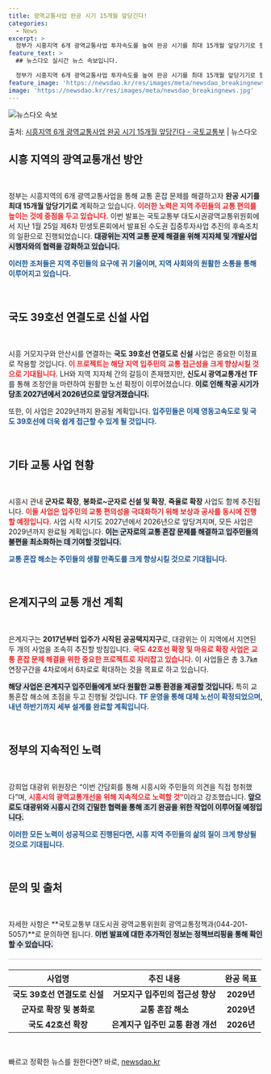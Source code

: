 ```yaml
---
title: 광역교통사업 완공 시기 15개월 앞당긴다!
categories:
  - News
excerpt: >
  정부가 시흥지역 6개 광역교통사업 투자속도를 높여 완공 시기를 최대 15개월 앞당기기로 했다. 국토교통부 대…
feature_text: >
  ## 뉴스다오 실시간 뉴스 속보입니다.

  정부가 시흥지역 6개 광역교통사업 투자속도를 높여 완공 시기를 최대 15개월 앞당기기로 했다. 국토교통부 대…
feature_image: 'https://newsdao.kr/res/images/meta/newsdao_breakingnews.jpg'
image: 'https://newsdao.kr/res/images/meta/newsdao_breakingnews.jpg'
---
```


![뉴스다오 속보](https://newsdao.kr/res/images/meta/newsdao_breakingnews.jpg)

<p>출처: <a href="https://newsdao.kr/3891" rel="dofollow">시흥지역 6개 광역교통사업 완공 시기 15개월 앞당긴다 - 국토교통부</a> | 뉴스다오</p>

<h2 data-ke-size="size26">시흥 지역의 광역교통개선 방안</h2>

<p data-ke-size="size16">&nbsp;</p>

정부는 시흥지역의 6개 광역교통사업을 통해 교통 혼잡 문제를 해결하고자 **완공 시기를 최대 15개월 앞당기기로** 계획하고 있습니다. <b><span style="color: #ee2323;">이러한 노력은 지역 주민들의 교통 편의를 높이는 것에 중점을 두고 있습니다.</span></b> 이번 발표는 국토교통부 대도시권광역교통위원회에서 지난 1월 25일 제6차 민생토론회에서 발표된 수도권 집중투자사업 추진의 후속조치의 일환으로 진행되었습니다. <b><span style="background-color: #21538527;">대광위는 지역 교통 문제 해결을 위해 지자체 및 개발사업 시행자와의 협력을 강화하고 있습니다.</span></b>  

<b><span style="color: #1a5490;">이러한 조처들은 지역 주민들의 요구에 귀 기울이며, 지역 사회와의 원활한 소통을 통해 이루어지고 있습니다.</span></b>  

<p data-ke-size="size16">&nbsp;</p>

<h2 data-ke-size="size26">국도 39호선 연결도로 신설 사업</h2>

<p data-ke-size="size16">&nbsp;</p>

시흥 거모지구와 안산시를 연결하는 **국도 39호선 연결도로 신설** 사업은 중요한 이정표로 작용할 것입니다. <b><span style="color: #ee2323;">이 프로젝트는 해당 지역 입주민의 교통 접근성을 크게 향상시킬 것으로 기대됩니다.</span></b> LH와 지역 지자체 간의 갈등이 존재했지만, **신도시 광역교통개선 TF**를 통해 조정안을 마련하여 원활한 노선 확정이 이루어졌습니다. <b><span style="background-color: #21538527;">이로 인해 착공 시기가 당초 2027년에서 2026년으로 앞당겨졌습니다.</span></b>  

또한, 이 사업은 2029년까지 완공될 계획입니다. <b><span style="color: #1a5490;">입주민들은 이제 영동고속도로 및 국도 39호선에 더욱 쉽게 접근할 수 있게 될 것입니다.</span></b>

<p data-ke-size="size16">&nbsp;</p>

<h2 data-ke-size="size26">기타 교통 사업 현황</h2>

<p data-ke-size="size16">&nbsp;</p>

시흥시 관내 **군자로 확장**, **봉화로~군자로 신설 및 확장**, **죽율로 확장** 사업도 함께 추진됩니다. <b><span style="color: #ee2323;">이들 사업은 입주민의 교통 편의성을 극대화하기 위해 보상과 공사를 동시에 진행할 예정입니다.</span></b> 사업 시작 시기도 2027년에서 2026년으로 앞당겨지며, 모든 사업은 2029년까지 완료될 계획입니다. <b><span style="background-color: #21538527;">이는 군자로의 교통 혼잡 문제를 해결하고 입주민들의 불편을 최소화하는 데 기여할 것입니다.</span></b> 

<b><span style="color: #1a5490;">교통 혼잡 해소는 주민들의 생활 만족도를 크게 향상시킬 것으로 기대됩니다.</span></b>

<p data-ke-size="size16">&nbsp;</p>

<h2 data-ke-size="size26">은계지구의 교통 개선 계획</h2>

<p data-ke-size="size16">&nbsp;</p>

은계지구는 **2017년부터 입주가 시작된 공공택지지구**로, 대광위는 이 지역에서 지연된 두 개의 사업을 조속히 추진할 방침입니다. <b><span style="color: #ee2323;">국도 42호선 확장 및 마유로 확장 사업은 교통 혼잡 문제 해결을 위한 중요한 프로젝트로 자리잡고 있습니다.</span></b> 이 사업들은 총 3.7㎞ 연장구간을 4차로에서 6차로로 확대하는 것을 목표로 하고 있습니다.  

<b><span style="background-color: #21538527;">해당 사업은 은계지구 입주민들에게 보다 원활한 교통 환경을 제공할 것입니다.</span></b> 특히 교통혼잡 해소에 초점을 두고 진행될 것입니다. <b><span style="color: #1a5490;">TF 운영을 통해 대체 노선이 확정되었으며, 내년 하반기까지 세부 설계를 완료할 계획입니다.</span></b>

<p data-ke-size="size16">&nbsp;</p>

<h2 data-ke-size="size26">정부의 지속적인 노력</h2>

<p data-ke-size="size16">&nbsp;</p>

강희업 대광위 위원장은 “이번 간담회를 통해 시흥시와 주민들의 의견을 직접 청취했다”며, <b><span style="color: #ee2323;">시흥시의 광역교통개선을 위해 지속적으로 노력할 것”</span></b>이라고 강조했습니다. <b><span style="background-color: #21538527;">앞으로도 대광위와 시흥시 간의 긴밀한 협력을 통해 조기 완공을 위한 작업이 이루어질 예정입니다.</span></b>  

<b><span style="color: #1a5490;">이러한 모든 노력이 성공적으로 진행된다면, 시흥 지역 주민들의 삶의 질이 크게 향상될 것으로 기대됩니다.</span></b>

<p data-ke-size="size16">&nbsp;</p>

<h2 data-ke-size="size26">문의 및 출처</h2>

<p data-ke-size="size16">&nbsp;</p>

자세한 사항은 **국토교통부 대도시권 광역교통위원회 광역교통정책과(044-201-5057)**로 문의하면 됩니다. <b><span style="background-color: #21538527;">이번 발표에 대한 추가적인 정보는 정책브리핑을 통해 확인할 수 있습니다.</span></b>

<hr style="height: 1px; background-color: #ccc; margin: 20px 0;">

<table>
    <thead>
        <tr>
            <th style="text-align: center;"><b>사업명</b></th>
            <th style="text-align: center;"><b>추진 내용</b></th>
            <th style="text-align: center;"><b>완공 목표</b></th>
        </tr>
    </thead>
    <tbody>
        <tr>
            <td style="text-align: center; height: 17px;"><b>국도 39호선 연결도로 신설</b></td>
            <td style="text-align: center; height: 17px;"><b>거모지구 입주민의 접근성 향상</b></td>
            <td style="text-align: center; height: 17px;"><b>2029년</b></td>
        </tr>
        <tr>
            <td style="text-align: center; height: 17px;"><b>군자로 확장 및 봉화로</b></td>
            <td style="text-align: center; height: 17px;"><b>교통 혼잡 해소</b></td>
            <td style="text-align: center; height: 17px;"><b>2029년</b></td>
        </tr>
        <tr>
            <td style="text-align: center; height: 17px;"><b>국도 42호선 확장</b></td>
            <td style="text-align: center; height: 17px;"><b>은계지구 입주민 교통 환경 개선</b></td>
            <td style="text-align: center; height: 17px;"><b>2026년</b></td>
        </tr>
    </tbody>
</table>

<p data-ke-size="size16">&nbsp;</p> 

빠르고 정확한 뉴스를 원한다면? 바로, <a href="https://newsdao.kr" rel="dofollow">newsdao.kr</a>


